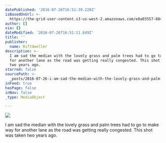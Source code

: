 ```yaml
---
datePublished: '2016-07-26T16:51:39.228Z'
isBasedOnUrl: >-
  https://the-grid-user-content.s3-us-west-2.amazonaws.com/e0a03557-8849-41bb-9821-e7c4c7235004.jpg
author: []
via: {}
dateModified: '2016-07-26T16:51:11.849Z'
title: ''
publisher:
  name: Riftdweller
description: >-
  I am sad the median with the lovely grass and palm trees had to go to make way
  for another lane as the road was getting really congested. This shot was taken
  two years ago.
starred: false
sourcePath: >-
  _posts/2016-07-26-i-am-sad-the-median-with-the-lovely-grass-and-palm-trees-had.md
inFeed: true
hasPage: false
inNav: false
_type: MediaObject

---
```

![](https://the-grid-user-content.s3-us-west-2.amazonaws.com/e0a03557-8849-41bb-9821-e7c4c7235004.jpg)

I am sad the median with the lovely grass and palm trees had to go to make way for another lane as the road was getting really congested. This shot was taken two years ago.